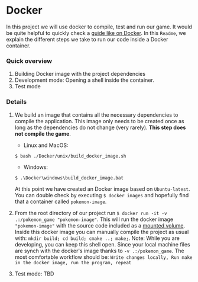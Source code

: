 # Docker

In this project we will use docker to compile, test and run our game. It would be quite helpful to quickly check a [guide like on Docker](https://phoenixnap.com/kb/docker-image-vs-container). In this `Readme`, we explain the different steps we take to run our code inside a Docker container.

### Quick overview
1. Building Docker image with the project dependencies
2. Development mode: Opening a shell inside the container.
3. Test mode

### Details

1. We build an image that contains all the necessary dependencies to compile the application. This image only needs to be created once as long as the dependencies do not change (very rarely). **This step does not compile the game**.
    - Linux and MacOS:
    
    ```$ bash ./Docker/unix/build_docker_image.sh```

    - Windows:
    
    ```$ .\Docker\windows\build_docker_image.bat```
   
    At this point we have created an Docker image based on `Ubuntu-latest`. You can double check by executing `$ docker images` and hopefully find that a container called `pokemon-image`.

2. From the root directory of our project run `$ docker run -it -v .:/pokemon_game "pokemon-image"`. This will run the docker image `"pokemon-image"` with the source code included as a [mounted volume](https://docs.docker.com/storage/volumes/). Inside this docker image you can manually compile the project as usual with: `mkdir build; cd build; cmake ..; make;`. Note: While you are developing, you can keep this shell open. Since your local machine files are synch with the docker's image thanks to `-v .:/pokemon_game`. The most comfortable workflow should be: `Write changes locally, Run make in the docker image, run the program, repeat`

3. Test mode: TBD
